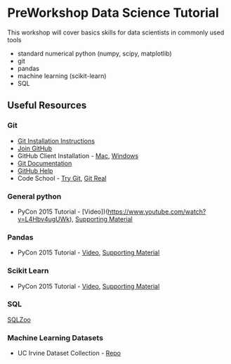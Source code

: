 # PreWorkshop Data Science Tutorial

This workshop will cover basics skills for data scientists in commonly used tools
 - standard numerical python (numpy, scipy, matplotlib)
 - git
 - pandas
 - machine learning (scikit-learn)
 - SQL


## Useful Resources

### Git ###
- [Git Installation Instructions](http://git-scm.com/book/en/v2/Getting-Started-Installing-Git)
- [Join GitHub](https://github.com/join)
- GitHub Client Installation - [Mac](https://mac.github.com/), [Windows](https://windows.github.com/)
- [Git Documentation](http://git-scm.com/doc)
- [GitHub Help](https://help.github.com/)
- Code School - [Try Git](https://try.github.io), [Git Real](http://gitreal.codeschool.com/)

### General python
- PyCon 2015 Tutorial - [Video])(https://www.youtube.com/watch?v=L4Hbv4ugUWk), [Supporting Material](https://github.com/sarguido/hands-on-analysis-python)

### Pandas
 - PyCon 2015 Tutorial - [Video](http://pyvideo.org/video/3395/pandas-from-the-ground-up), [Supporting Material](https://github.com/brandon-rhodes/pycon-pandas-tutorial)

### Scikit Learn
 - PyCon 2015 Tutorial - [Video](http://pyvideo.org/video/3429/machine-learning-with-scikit-learn-i), [Supporting Material](https://github.com/jakevdp/sklearn_pycon2015)

### SQL
[SQLZoo](http://sqlzoo.net/)

### Machine Learning Datasets
 - UC Irvine Dataset Collection - [Repo](https://archive.ics.uci.edu/ml/datasets.html)
